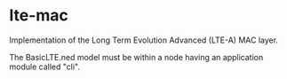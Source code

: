 lte-mac
=======

Implementation of the Long Term Evolution Advanced (LTE-A) MAC layer.

The BasicLTE.ned model must be within a node having an application module called "cli".
